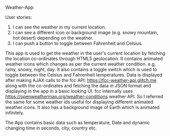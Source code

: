 Weather-App:

User stories:

1.	I can see the weather in my current location.
2.	I can see a different icon or background image (e.g. snowy mountain, hot desert) depending on the weather.
3.	I can push a button to toggle between Fahrenheit and Celsius.


This app is used to get the weather in the user's current location by fetching the location co-ordinates through HTML5 geolocation. 
It contains animated weather icons which changes as per the current weather condition. e.g, rainy, snowy, night, day.
It also contains a toggle switch which is used to toggle between the Celsius and Fahrenheit temperatures.
Data is displayed after making AJAX calls to the fcc API: https://fcc-weather-api.glitch.me along with the co-ordinates and fetching the data in JSON format and displaying
in the app in a basic looking UI.
fcc internally uses https://openweathermap.org/weather-conditions weather API. So I referred the same for some weather ids useful 
for displaying different animated weather icons.
It also has a background image of Earth which is animated infinitely.

The App contains basic data such as temperature, Date and dynamic changing time in seconds, city, country etc.